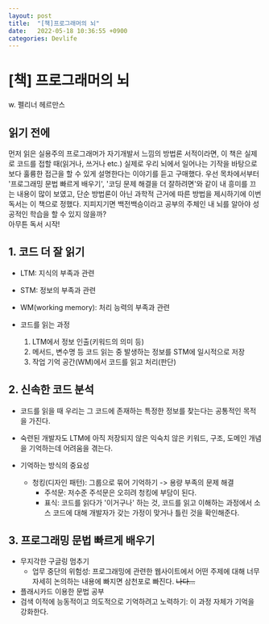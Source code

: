 ```yaml
---
layout: post
title:  "[책]프로그래머의 뇌"
date:   2022-05-18 10:36:55 +0900
categories: Devlife
---
```

 
# [책] 프로그래머의 뇌
w. 펠리너 헤르만스

## 읽기 전에
먼저 읽은 실용주의 프로그래머가 자기개발서 느낌의 방법론 서적이라면, 이 책은 실제로 코드를 접할 때(읽거나, 쓰거나 etc.) 실제로 우리 뇌에서 일어나는 기작을 바탕으로
보다 훌륭한 접근을 할 수 있게 설명한다는 이야기를 듣고 구매했다. 우선 목차에서부터 '프로그래밍 문법 빠르게 배우기', '코딩 문제 해결을 더 잘하려면'와 같이 내 흥미를 끄는 내용이 많이 보였고, 단순 방법론이 아닌 과학적 근거에 따른 방법을 제시하기에 이번 독서는 이 책으로 정했다. 지피지기면 백전백승이라고 공부의 주체인 내 뇌를 알아야 성공적인 학습을 할 수 있지 않을까?  
아무튼 독서 시작!

##  1. 코드 더 잘 읽기
- LTM: 지식의 부족과 관련
- STM: 정보의 부족과 관련
- WM(working memory): 처리 능력의 부족과 관련

- 코드를 읽는 과정
    1) LTM에서 정보 인출(키워드의 의미 등)
    2) 메서드, 변수명 등 코드 읽는 중 발생하는 정보를 STM에 일시적으로 저장
    3) 작업 기억 공간(WM)에서 코드를 읽고 처리(판단)

## 2. 신속한 코드 분석
- 코드를 읽을 때 우리는 그 코드에 존재하는 특정한 정보를 찾는다는 공통적인 목적을 가진다.
- 숙련된 개발자도 LTM에 아직 저장되지 않은 익숙치 않은 키워드, 구조, 도메인 개념을 기억하는데 어려움을 겪는다.

- 기억하는 방식의 중요성
    - 청킹(디자인 패턴): 그룹으로 묶어 기억하기 -> 용량 부족의 문제 해결
        - 주석문: 저수준 주석문은 오히려 청킹에 부담이 된다. 
        - 표식: 코드를 읽다가 '이거구나' 하는 것, 코드를 읽고 이해하는 과정에서 소스 코드에 대해 개발자가 갖는 가정이 맞거나 틀린 것을 확인해준다.

## 3. 프로그래밍 문법 빠르게 배우기
- 무지각한 구글링 멈추기
    - 업무 중단의 위험성: 프로그래밍에 관련한 웹사이트에서 어떤 주제에 대해 너무 자세히 논의하는 내용에 빠지면 삼천포로 빠진다. ~~나다...~~
- 플래시카드 이용한 문법 공부
- 검색 이적에 능동적이고 의도적으로 기억하려고 노력하기: 이 과정 자체가 기억을 강화한다.
 





